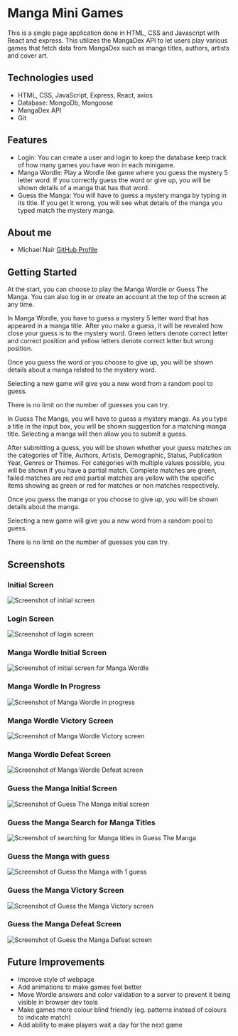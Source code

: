 # Manga Mini Games

This is a single page application done in HTML, CSS and Javascript with React and express. This utilizes the MangaDex API to let users play various games that fetch data from MangaDex such as manga titles, authors, artists and cover art.

## Technologies used

* HTML, CSS, JavaScript, Express, React, axios
* Database: MongoDb, Mongoose
* MangaDex API
* Git

## Features

* Login: You can create a user and login to keep the database keep track of how many games you have won in each minigame.
* Manga Wordle: Play a Wordle like game where you guess the mystery 5 letter word. If you correctly guess the word or give up, you will be shown details of a manga that has that word.
* Guess the Manga: You will have to guess a mystery manga by typing in its title. If you get it wrong, you will see what details of the manga you typed match the mystery manga.

## About me

- Michael Nair [GitHub Profile](https://github.com/MichaelPNair)

## Getting Started

At the start, you can choose to play the Manga Wordle or Guess The Manga. You can also log in or create an account at the top of the screen at any time.

In Manga Wordle, you have to guess a mystery 5 letter word that has appeared in a manga title. After you make a guess, it will be revealed how close your guess is to the mystery word. Green letters denote correct letter and correct position and yellow letters denote correct letter but wrong position.

Once you guess the word or you choose to give up, you will be shown details about a manga related to the mystery word.

Selecting a new game will give you a new word from a random pool to guess.

There is no limit on the number of guesses you can try.

In Guess The Manga, you will have to guess a mystery manga. As you type a title in the input box, you will be shown suggestion for a matching manga title. Selecting a manga will then allow you to submit a guess.

After submitting a guess, you will be shown whether your guess matches on the categories of Title, Authors, Artists, Demographic, Status, Publication Year, Genres or Themes. For categories with multiple values possible, you will be shown if you have a partial match. Complete matches are green, failed matches are red and partial matches are yellow with the specific items showing as green or red for matches or non matches respectively.

Once you guess the manga or you choose to give up, you will be shown details about the manga.

Selecting a new game will give you a new word from a random pool to guess.

There is no limit on the number of guesses you can try.




## Screenshots
### Initial Screen
![Screenshot of initial screen](/screenshots/InitialScreen.png)

### Login Screen
![Screenshot of login screen](/screenshots/LoginScreen.png)

### Manga Wordle Initial Screen
![Screenshot of initial screen for Manga Wordle](/screenshots/MangaWordleInitial.png)

### Manga Wordle In Progress
![Screenshot of Manga Wordle in progress](/screenshots/MangaWordleProgress.png)

### Manga Wordle Victory Screen
![Screenshot of Manga Wordle Victory screen](/screenshots/MangaWordleVictory.png)

### Manga Wordle Defeat Screen
![Screenshot of Manga Wordle Defeat screen](/screenshots/MangaWordleGiveUp.png)

### Guess the Manga Initial Screen
![Screenshot of Guess The Manga initial screen](/screenshots/GuessTheMangaInitial.png)

### Guess the Manga Search for Manga Titles
![Screenshot of searching for Manga titles in Guess The Manga](/screenshots/GuessTheMangaSearch.png)

### Guess the Manga with guess
![Screenshot of Guess the Manga with 1 guess](/screenshots/GuessTheMangaGuess.png)

### Guess the Manga Victory Screen
![Screenshot of Guess the Manga Victory screen](/screenshots/GuessTheMangaVictory.png)

### Guess the Manga Defeat Screen
![Screenshot of Guess the Manga Defeat screen](/screenshots/GuessTheMangaGiveUp.png)



## Future Improvements

* Improve style of webpage
* Add animations to make games feel better
* Move Wordle answers and color validation to a server to prevent it being visible in browser dev tools
* Make games more colour blind friendly (eg. patterns instead of colours to indicate match)
* Add ability to make players wait a day for the next game

